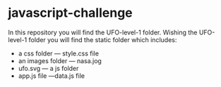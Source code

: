 # javascript-challenge
In this repository you will find the UFO-level-1 folder.
Wishing the UFO-level-1 folder you will find the static folder which includes:
- a css folder
— style.css file
- an images folder
— nasa.jog 
- ufo.svg
— a js folder 
- app.js file
—data.js file 
